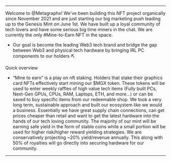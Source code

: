 _____________
Welcome to @Metagraphx! We've been building this NFT project organically since November 2021 and are just starting our big marketing push leading up to the Genesis Mint on June 1st. We have built up a loyal community of tech lovers and have some serious big time miners in the chat. We are currently the only #Mine-to-Earn NFT in the space. 

- Our goal is become the leading Web3 tech brand and bridge the gap between Web3 and physical tech hardware by bringing IRL PC components to our holders ⛏

Quick overview

- “Mine to earn” is a play on nft staking. Holders that stake their graphics card NFTs effectively start mining our $MGX token. These tokens will be used to enter weekly raffles of high value tech items (Fully built PCs, Next-Gen GPUs, CPUs, RAM, Laptops, ETH, and more...) or can be saved to buy specific items from our redeemable shop. We took a very long term, sustainable approach and built our ecosystem like we would a business. Essentially we have great supply chain connections, can get prices cheaper than retail and want to get the latest hardware into the hands of our tech loving community. The majority of our mint will be earning safe yield in the form of stable coins while a small portion will be used for higher risk/higher reward yielding strategies. We are conservatively projecting ~20% yield/revenue annually. This along with 50% of royalties will go directly into securing hardware for our community. 

______________________________


<!---
Metagraphx/Metagraphx is a ✨ special ✨ repository because its `README.md` (this file) appears on your GitHub profile.
You can click the Preview link to take a look at your changes.
--->

